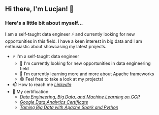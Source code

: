 ## Hi there, I'm Lucjan! 👋

### Here's a little bit about myself...
I am a self-taught data engineer ⚡ and currently looking for new opportunities in this field. I have a keen interest in big data and I am enthusiastic about showcasing my latest projects.
- ⚡ I'm a self-taught data engineer
  - 🤔 I'm currently looking for new opportunities in data engineering field
  - 🌱 I’m currently learning more and more about Apache frameworks
  - 😄 Feel free to take a look at my projects!
- 📫 How to reach me [*LinkedIn*](https://www.linkedin.com/in/lucjankonopka/)
- 📝 My certification:
  - [*Data Engineering, Big Data, and Machine Learning on GCP*](https://www.coursera.org/account/accomplishments/specialization/certificate/L6GC3BVG4FXT)
  - [*Google Data Analytics Certificate*](https://www.credly.com/badges/d8457d2e-06e4-4142-8ea1-4cfd52f24c67/linked_in_profile)
  - [*Taming Big Data with Apache Spark and Python*](https://www.udemy.com/certificate/UC-e77a4dc3-1f94-44f6-847b-b766e19da7b3/)
  
<!--
**lucjankonopka/lucjankonopka** is a ✨ _special_ ✨ repository because its `README.md` (this file) appears on your GitHub profile.

Here are some ideas to get you started:

- 🔭 I’m currently working on ...
- 🌱 I’m currently learning ...
- 👯 I’m looking to collaborate on ...
- 🤔 I’m looking for help with ...
- 💬 Ask me about ...
- 📫 How to reach me: ...
- 😄 Pronouns: ...
- ⚡ Fun fact: ...
-->
